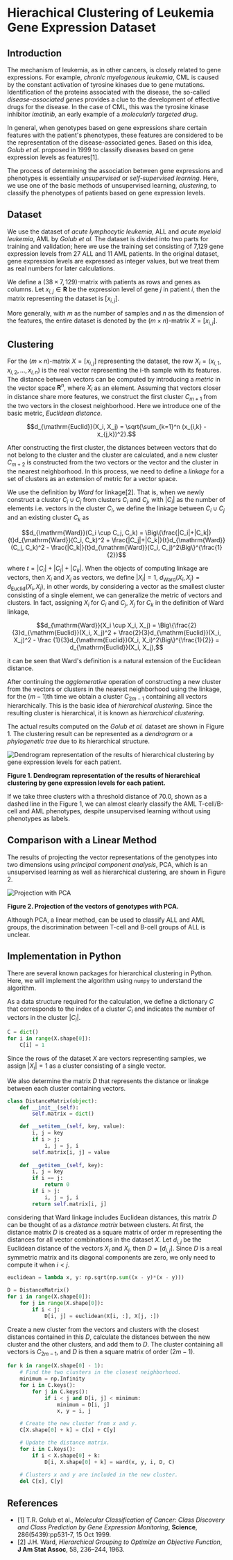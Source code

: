 # Hierachical Clustering of Leukemia Gene Expression Dataset

## Introduction

The mechanism of leukemia, as in other cancers, is closely related to gene expressions.
For example, *chronic myelogenous leukemia*, CML is caused by the constant activation of tyrosine kinases due to gene mutations.
Identification of the proteins associated with the disease, the so-called *disease-associated genes* provides a clue to the development of effective drugs for the disease.
In the case of CML, this was the tyrosine kinase inhibitor *imatinib*, an early example of a *molecularly targeted drug*.

In general, when genotypes based on gene expressions share certain features with the patient's phenotypes, these features are considered to be the representation of the disease-associated genes.
Based on this idea, *Golub et al.* proposed in 1999 to classify diseases based on gene expression levels as features[1].

The process of determining the association between gene expressions and phenotypes is essentially *unsupervised* or *self-supervised learning*.
Here, we use one of the basic methods of unsupervised learning, *clustering*, to classify the phenotypes of patients based on gene expression levels.

## Dataset

We use the dataset of *acute lymphocytic leukemia*, ALL and *acute myeloid leukemia*, AML by *Golub et al.*
The dataset is divided into two parts for training and validation; here we use the training set consisting of 7,129 gene expression levels from 27 ALL and 11 AML patients.
In the original dataset, gene expression levels are expressed as integer values, but we treat them as real numbers for later calculations.

We define a $(38 \times 7,129)$-matrix with patients as rows and genes as columns.
Let $x_{i,j} \in \mathbf{R}$ be the expression level of gene $j$ in patient $i$, then the matrix representing the dataset is $[x_{i,j}]$.

More generally, with $m$ as the number of samples and $n$ as the dimension of the features, the entire dataset is denoted by the $(m \times n)$-matrix $X = [x_{i,j}]$.

## Clustering

For the $(m \times n)$-matrix $X = [x_{i,j}]$ representing the dataset, the row $X_i = (x_{i,1}, x_{i,2}, \dots, x_{i, n})$ is the real vector representing the i-th sample with its features.
The distance between vectors can be computed by introducing a *metric* in the vector space $\mathbf{R}^n$, where $X_i$ as an element.
Assuming that vectors closer in distance share more features, we construct the first cluster $C_{m+1}$ from the two vectors in the closest neighborhood.
Here we introduce one of the basic metric, *Euclidean distance*.
```math
d_{\mathrm{Euclid}}(X_i, X_j) = \sqrt{\sum_{k=1}^n (x_{i,k} - x_{j,k})^2}.
```

After constructing the first cluster, the distances between vectors that do not belong to the cluster and the cluster are calculated, and a new cluster $C_{m+2}$ is constructed from the two vectors or the vector and the cluster in the nearest neighborhood.
In this process, we need to define a *linkage* for a set of clusters as an extension of metric for a vector space.

We use the definition by *Ward* for linkage[2].
That is, when we newly construct a cluster $C_i \cup C_j$ from clusters $C_i$ and $C_j$, with $|C_i|$ as the number of elements i.e. vectors in the cluster $C_i$, we define the linkage between $C_i \cup C_j$ and an existing cluster $C_k$ as
```math
d_{\mathrm{Ward}}(C_i \cup C_j, C_k) = \Big\{\frac{|C_i|+|C_k|}{t}d_{\mathrm{Ward}}(C_i, C_k)^2 + \frac{|C_j|+|C_k|}{t}d_{\mathrm{Ward}}(C_j, C_k)^2 - \frac{|C_k|}{t}d_{\mathrm{Ward}}(C_i, C_j)^2\Big\}^{\frac{1}{2}}
```
where $t = |C_i| + |C_j| + |C_k|$.
When the objects of computing linkage are vectors, then $X_i$ and $X_j$ as vectors, we define $|X_i| = 1$, $d_{\mathrm{Ward}}(X_i, X_j) = d_{\mathrm{Euclid}}(X_i, X_j)$, in other words, by considering a vector as the smallest cluster consisting of a single element, we can generalize the metric of vectors and clusters.
In fact, assigning $X_i$ for $C_i$ and $C_j$, $X_j$ for $C_k$ in the definition of Ward linkage,
```math
d_{\mathrm{Ward}}(X_i \cup X_i, X_j) = \Big\{\frac{2}{3}d_{\mathrm{Euclid}}(X_i, X_j)^2 + \frac{2}{3}d_{\mathrm{Euclid}}(X_i, X_j)^2 - \frac {1}{3}d_{\mathrm{Euclid}}(X_i, X_i)^2\Big\}^{\frac{1}{2}} = d_{\mathrm{Euclid}}(X_i, X_j),
```
it can be seen that Ward's definition is a natural extension of the Euclidean distance.

After continuing the *agglomerative* operation of constructing a new cluster from the vectors or clusters in the nearest neighborhood using the linkage, for the $(m-1)$th time we obtain a cluster $C_{2m-1}$ containing all vectors hierarchically.
This is the basic idea of *hierarchical clustering*.
Since the resulting cluster is hierarchical, it is known as *hierarchical clustering*.

The actual results computed on the *Golub et al.* dataset are shown in Figure 1.
The clustering result can be represented as a *dendrogram* or a *phylogenetic tree* due to its hierarchical structure.

![Dendrogram representation of the results of hierarchical clustering by gene expression levels for each patient.](figure/Golub_Clustering.png)

**Figure 1. Dendrogram representation of the results of hierarchical clustering by gene expression levels for each patient.**

If we take three clusters with a threshold distance of 70.0, shown as a dashed line in the Figure 1, we can almost clearly classify the AML T-cell/B-cell and AML phenotypes, despite unsupervised learning without using phenotypes as labels.

## Comparison with a Linear Method

The results of projecting the vector representations of the genotypes into two dimensions using *principal component analysis*, PCA, which is an unsupervised learning as well as hierarchical clustering, are shown in Figure 2.

![Projection with PCA](figure/Golub_PCA.png)

**Figure 2. Projection of the vectors of genotypes with PCA.**

Although PCA, a linear method, can be used to classify ALL and AML groups, the discrimination between T-cell and B-cell groups of ALL is unclear.

## Implementation in Python

There are several known packages for hierarchical clustering in Python.
Here, we will implement the algorithm using `numpy` to understand the algorithm.

As a data structure required for the calculation, we define a dictionary $C$ that corresponds to the index of a cluster $C_i$ and indicates the number of vectors in the cluster $|C_i|$.
```python
C = dict()
for i in range(X.shape[0]):
    C[i] = 1
```
Since the rows of the dataset $X$ are vectors representing samples, we assign $|X_i| = 1$ as a cluster consisting of a single vector.

We also determine the matrix $D$ that represents the distance or linakge between each cluster containing vectors.
```python
class DistanceMatrix(object):
    def __init__(self):
        self.matrix = dict()

    def __setitem__(self, key, value):
        i, j = key
        if i > j:
            i, j = j, i
        self.matrix[i, j] = value
        
    def __getitem__(self, key):
        i, j = key
        if i == j:
            return 0
        if i > j:
            i, j = j, i
        return self.matrix[i, j]
```
considering that Ward linkage includes Euclidean distances, this matrix $D$ can be thought of as a *distance matrix* between clusters.
At first, the distance matrix $D$ is created as a square matrix of order $m$ representing the distances for all vector combinations in the dataset $X$.
Let $d_{i,j}$ be the Euclidean distance of the vectors $X_i$ and $X_j$, then $D = [d_{i,j}]$.
Since $D$ is a real symmetric matrix and its diagonal components are zero, we only need to compute it when $i < j$.
```python
euclidean = lambda x, y: np.sqrt(np.sum((x - y)*(x - y)))

D = DistanceMatrix()
for i in range(X.shape[0]):
    for j in range(X.shape[0]):
        if i < j:
            D[i, j] = euclidean(X[i, :], X[j, :])
```

Create a new cluster from the vectors and clusters with the closest distances contained in this $D$, calculate the distances between the new cluster and the other clusters, and add them to $D$.
The cluster containing all vectors is $C_{2m-1}$, and $D$ is then a square matrix of order $(2m-1)$.
```python
for k in range(X.shape[0] - 1):
    # Find the two clusters in the closest neighborhood.
    minimum = np.Infinity
    for i in C.keys():
        for j in C.keys():
            if i < j and D[i, j] < minimum:
                minimum = D[i, j]
                x, y = i, j

    # Create the new cluster from x and y.
    C[X.shape[0] + k] = C[x] + C[y]

    # Update the distance matrix.
    for i in C.keys():
        if i < X.shape[0] + k:
            D[i, X.shape[0] + k] = ward(x, y, i, D, C)
    
    # Clusters x and y are included in the new cluster.
    del C[x], C[y]
```

## References

- [1] T.R. Golub et al., *Molecular Classification of Cancer: Class Discovery and Class Prediction by Gene Expression Monitoring*, **Science**, 286(5439):pp531-7, 15 Oct 1999.
- [2] J.H. Ward, *Hierarchical Grouping to Optimize an Objective Function*, **J Am Stat Assoc**, 58, 236–244, 1963.
